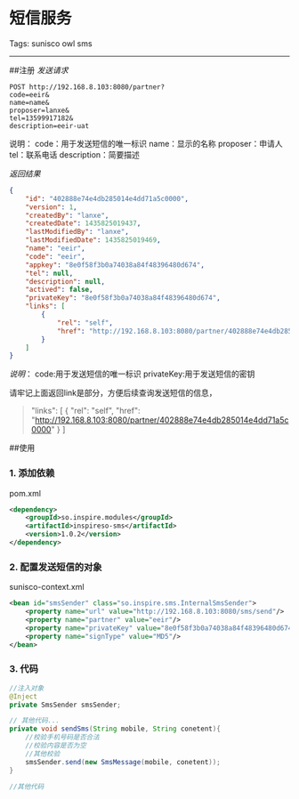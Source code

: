 # 短信服务

Tags:  sunisco owl sms 

---

##注册
*发送请求*
```http
POST http://192.168.8.103:8080/partner?
code=eeir&
name=name&
proposer=lanxe&
tel=13599917182&
description=eeir-uat
```

说明：
code：用于发送短信的唯一标识
name：显示的名称
proposer：申请人
tel：联系电话
description：简要描述

*返回结果*
```json
{
    "id": "402888e74e4db285014e4dd71a5c0000",
    "version": 1,
    "createdBy": "lanxe",
    "createdDate": 1435825019437,
    "lastModifiedBy": "lanxe",
    "lastModifiedDate": 1435825019469,
    "name": "eeir",
    "code": "eeir",
    "appkey": "8e0f58f3b0a74038a84f48396480d674",
    "tel": null,
    "description": null,
    "actived": false,
    "privateKey": "8e0f58f3b0a74038a84f48396480d674",
    "links": [
        {
            "rel": "self",
            "href": "http://192.168.8.103:8080/partner/402888e74e4db285014e4dd71a5c0000"
        }
    ]
}
```
*说明*：
code:用于发送短信的唯一标识
privateKey:用于发送短信的密钥

请牢记上面返回link是部分，方便后续查询发送短信的信息，

>"links": [
        {
            "rel": "self",
            "href": "http://192.168.8.103:8080/partner/402888e74e4db285014e4dd71a5c0000"
        }
    ]

##使用

### 1. 添加依赖
pom.xml
```xml
<dependency>
    <groupId>so.inspire.modules</groupId>
    <artifactId>inspireso-sms</artifactId>
    <version>1.0.2</version>
</dependency>
```
### 2. 配置发送短信的对象
sunisco-context.xml
```xml
<bean id="smsSender" class="so.inspire.sms.InternalSmsSender">
    <property name="url" value="http://192.168.8.103:8080/sms/send"/>
    <property name="partner" value="eeir"/>
    <property name="privateKey" value="8e0f58f3b0a74038a84f48396480d674"/>
    <property name="signType" value="MD5"/>
</bean>
```
### 3. 代码
```java
//注入对象
@Inject
private SmsSender smsSender;

// 其他代码...
private void sendSms(String mobile, String conetent){
    //校验手机号码是否合法
    //校验内容是否为空
    //其他校验
    smsSender.send(new SmsMessage(mobile, conetent));
}

//其他代码
```